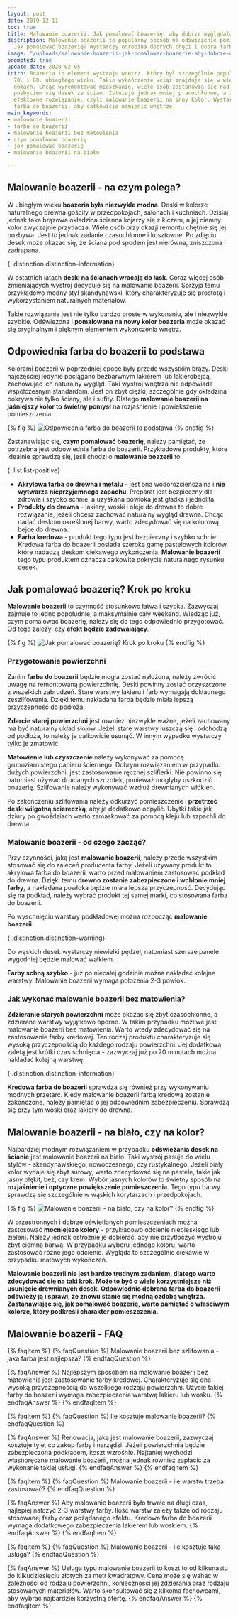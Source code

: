 ```yaml
---
layout: post
date: 2019-12-11
toc: true
title: Malowanie boazerii. Jak pomalować boazerię, aby dobrze wyglądała?
description: Malowanie boazerii to popularny sposób na odświeżenie pomieszczenia.
  Jak pomalować boazerię? Wystarczy odrobina dobrych chęci i dobra farba do boazerii.
image: "/uploads/malowanie-boazerii-jak-pomalowac-boazerie-aby-dobrze-wygladala.jpg"
promoted: true
update_date: 2020-02-05
intro: Boazeria to element wystroju wnętrz, który był szczególnie popularny w latach
  70. i 80. ubiegłego wieku. Takie wykończenie wciąż znajduje się w wielu polskich
  domach. Chcąc wyremontować mieszkanie, wiele osób zastanawia się nad całkowitym
  pozbyciem się desek ze ścian. Istnieje jednak mniej pracochłonne, a zarazem bardzo
  efektowne rozwiązanie, czyli malowanie boazerii na inny kolor. Wystarczy odpowiednia
  farba do boazerii, aby całkowicie odmienić wnętrze.
main_keywords:
- malowanie boazerii
- farba do boazerii
- malowanie boazerii bez matowienia
- czym pomalować boazerię
- jak pomalować boazerię
- malowanie boazerii na biało

---
```

## Malowanie boazerii - na czym polega?

W ubiegłym wieku **boazeria była niezwykle modna**. Deski w kolorze naturalnego drewna gościły w przedpokojach, salonach i kuchniach. Dzisiaj jednak taka brązowa okładzina ścienna kojarzy się z kiczem, a jej ciemny kolor zwyczajnie przytłacza. Wiele osób przy okazji remontu chętnie się jej pozbywa. Jest to jednak zadanie czasochłonne i kosztowne. Po zdjęciu desek może okazać się, że ściana pod spodem jest nierówna, zniszczona i zadrapana.

{:.distinction.distinction-information}

W ostatnich latach **deski na ścianach wracają do łask**. Coraz więcej osób zmieniających wystrój decyduje się na malowanie boazerii. Sprzyja temu przykładowo modny styl skandynawski, który charakteryzuje się prostotą i wykorzystaniem naturalnych materiałów.

Takie rozwiązanie jest nie tylko bardzo proste w wykonaniu, ale i niezwykle szybkie. Odświeżona i **pomalowana na nowy kolor boazeria** może okazać się oryginalnym i pięknym elementem wykończenia wnętrz.

## Odpowiednia farba do boazerii to podstawa

Kolorami boazerii w poprzedniej epoce były przede wszystkim brązy. Deski najczęściej jedynie pociągano bezbarwnym lakierem lub lakierobejcą, zachowując ich naturalny wygląd. Taki wystrój wnętrza nie odpowiada współczesnym standardom. Jest on zbyt ciężki, szczególnie gdy okładzina pokrywa nie tylko ściany, ale i sufity. Dlatego **malowanie boazerii na jaśniejszy kolor to świetny pomysł** na rozjaśnienie i powiększenie pomieszczenia.

{% fig %}
![Odpowiednia farba do boazerii to podstawa](/uploads/odpowiednia-farba-do-boazerii-to-podstawa.jpg "Odpowiednia farba do boazerii to podstawa")
{% endfig %}

Zastanawiając się, **czym pomalować boazerię**, należy pamiętać, że potrzebna jest odpowiednia farba do boazerii. Przykładowe produkty, które idealnie sprawdzą się, jeśli chodzi o **malowanie boazerii** to:

{:.list.list-positive}

* **Akrylowa farba do drewna i metalu** - jest ona wodorozcieńczalna i **nie wytwarza nieprzyjemnego zapachu**. Preparat jest bezpieczny dla zdrowia i szybko schnie, a uzyskana powłoka jest gładka i jednolita.
* **Produkty do drewna** - lakiery, woski i oleje do drewna to dobre rozwiązanie, jeżeli chcesz zachować naturalny wygląd drewna. Chcąc nadać deskom określonej barwy, warto zdecydować się na kolorową bejcę do drewna.
* **Farba kredowa** - produkt tego typu jest bezpieczny i szybko schnie. Kredowa farba do boazerii posiada szeroką gamę pastelowych kolorów, które nadadzą deskom ciekawego wykończenia. **Malowanie boazerii** tego typu produktem oznacza całkowite pokrycie naturalnego rysunku desek.

## Jak pomalować boazerię? Krok po kroku

**Malowanie boazerii** to czynność stosunkowo łatwa i szybka. Zazwyczaj zajmuje to jedno popołudnie, a maksymalnie cały weekend. Wiedząc już, czym pomalować boazerię, należy się do tego odpowiednio przygotować. Od tego zależy, czy **efekt będzie zadowalający**.

{% fig %}
![Jak pomalować boazerię? Krok po kroku](/uploads/jak-pomalowac-boazerie-krok-po-kroku_1.jpg "Jak pomalować boazerię? Krok po kroku")
{% endfig %}

### Przygotowanie powierzchni

Zanim **farba do boazerii** będzie mogła zostać nałożona, należy zwrócić uwagę na remontowaną powierzchnię. Deski powinny zostać oczyszczone z wszelkich zabrudzeń. Stare warstwy lakieru i farb wymagają dokładnego zeszlifowania. Dzięki temu nakładana farba będzie miała lepszą przyczepność do podłoża.

**Zdarcie starej powierzchni** jest również niezwykle ważne, jeżeli zachowany ma być naturalny układ słojów. Jeżeli stare warstwy łuszczą się i odchodzą od podłoża, to należy je całkowicie usunąć. W innym wypadku wystarczy tylko je zmatowić.

**Matowienie lub czyszczenie** należy wykonywać za pomocą gruboziarnistego papieru ściernego. Dobrym rozwiązaniem w przypadku dużych powierzchni, jest zastosowanie ręcznej szlifierki. Nie powinno się natomiast używać drucianych szczotek, ponieważ mogłyby uszkodzić boazerię. Szlifowanie należy wykonywać wzdłuż drewnianych włókien.

Po zakończeniu szlifowania należy odkurzyć pomieszczenie i **przetrzeć deski wilgotną ściereczką**, aby je dodatkowo odpylić. Ubytki takie jak dziury po gwoździach warto zamaskować za pomocą kleju lub szpachli do drewna.

### Malowanie boazerii - od czego zacząć?

Przy czynności, jaką jest **malowanie boazerii**, należy przede wszystkim stosować się do zaleceń producenta farby. Jeżeli używany produkt to akrylowa farba do boazerii, warto przed malowaniem zastosować podkład do drewna. Dzięki temu **drewno zostanie zabezpieczone i wchłonie mniej farby**, a nakładana powłoka będzie miała lepszą przyczepność. Decydując się na podkład, należy wybrać produkt tej samej marki, co stosowana farba do boazerii.

Po wyschnięciu warstwy podkładowej można rozpocząć **malowanie boazerii.**

{:.distinction.distinction-warning}

Do wąskich desek wystarczy niewielki pędzel, natomiast szersze panele wygodniej będzie malować wałkiem.

**Farby schną szybko** - już po niecałej godzinie można nakładać kolejne warstwy. Malowanie boazerii wymaga położenia 2-3 powłok.

### Jak wykonać malowanie boazerii bez matowienia?

**Zdzieranie starych powierzchni** może okazać się zbyt czasochłonne, a zdzierane warstwy wyjątkowo oporne. W takim przypadku możliwe jest malowanie boazerii bez matowienia. Warto wtedy zdecydować się na zastosowanie farby kredowej. Ten rodzaj produktu charakteryzuje się wysoką przyczepnością do każdego rodzaju powierzchni. Jej dodatkową zaletą jest krótki czas schnięcia - zazwyczaj już po 20 minutach można nakładać kolejną warstwę.

{:.distinction.distinction-information}

**Kredowa farba do boazerii** sprawdza się również przy wykonywaniu modnych przetarć. Kiedy malowanie boazerii farbą kredową zostanie zakończone, należy pamiętać o jej odpowiednim zabezpieczeniu. Sprawdzą się przy tym woski oraz lakiery do drewna.

## Malowanie boazerii - na biało, czy na kolor?

Najbardziej modnym rozwiązaniem w przypadku **odświeżania desek na ścianie** jest malowanie boazerii na biało. Taki wystrój pasuje do wielu stylów - skandynawskiego, nowoczesnego, czy rustykalnego. Jeżeli biały kolor wydaje się zbyt surowy, warto zdecydować się na pastele, takie jak jasny błękit, beż, czy krem. Wybór jasnych kolorów to świetny sposób na **rozjaśnienie i optyczne powiększenie pomieszczenia**. Tego typu barwy sprawdzą się szczególnie w wąskich korytarzach i przedpokojach.

{% fig %}
![Malowanie boazerii - na biało, czy na kolor?](/uploads/malowanie-boazerii-na-bialo-czy-na-kolor.jpg "Malowanie boazerii - na biało, czy na kolor?")
{% endfig %}

W przestronnych i dobrze oświetlonych pomieszczeniach można zastosować **mocniejsze kolory** - przykładowo odcienie niebieskiego lub zieleni. Należy jednak ostrożnie je dobierać, aby nie przytłoczyć wystroju zbyt ciemną barwą. W przypadku wyboru jednego koloru, warto zastosować różne jego odcienie. Wygląda to szczególnie ciekawie w przypadku matowych wykończeń.

**Malowanie boazerii nie jest bardzo trudnym zadaniem, dlatego warto zdecydować się na taki krok. Może to być o wiele korzystniejsze niż usunięcie drewnianych desek. Odpowiednio dobrana farba do boazerii odświeży ją i sprawi, że znowu stanie się modną ozdobą wnętrza. Zastanawiając się, jak pomalować boazerię, warto pamiętać o właściwym kolorze, który podkreśli charakter pomieszczenia.**

## Malowanie boazerii - FAQ

{% faqItem %}
{% faqQuestion %}
Malowanie boazerii bez szlifowania - jaka farba jest najlepsza?
{% endfaqQuestion %}

{% faqAnswer %}
Najlepszym sposobem na malowanie boazerii bez matowienia jest zastosowanie farby kredowej. Charakteryzuje się ona wysoką przyczepnością do wszelkiego rodzaju powierzchni. Użycie takiej farby do boazerii wymaga zabezpieczenia warstwą lakieru lub wosku.
{% endfaqAnswer %}
{% endfaqItem %}

{% faqItem %}
{% faqQuestion %}
Ile kosztuje malowanie boazerii?
{% endfaqQuestion %}

{% faqAnswer %}
Renowacja, jaką jest malowanie boazerii, zazwyczaj kosztuje tyle, co zakup farby i narzędzi. Jeżeli powierzchnia będzie zabezpieczona podkładem, koszt wzrośnie. Najtaniej wychodzi własnoręczne malowanie boazerii, można jednak również zapłacić za wykonanie takiej usługi.
{% endfaqAnswer %}
{% endfaqItem %}

{% faqItem %}
{% faqQuestion %}
Malowanie boazerii - ile warstw trzeba zastosować?
{% endfaqQuestion %}

{% faqAnswer %}
Aby malowanie boazerii było trwałe na długi czas, najlepiej nałożyć 2-3 warstwy farby. Ilość warstw zależy także od rodzaju stosowanej farby oraz pożądanego efektu. Kredowa farba do boazerii wymaga dodatkowego zabezpieczenia lakierem lub woskiem.
{% endfaqAnswer %}
{% endfaqItem %}

{% faqItem %}
{% faqQuestion %}
Malowanie boazerii - ile kosztuje taka usługa?
{% endfaqQuestion %}

{% faqAnswer %}
Usługa typu malowanie boazerii to koszt to od kilkunastu do kilkudziesięciu złotych za metr kwadratowy. Cena może się wahać w zależności od rodzaju powierzchni, konieczności jej zdzierania oraz rodzaju stosowanych materiałów. Warto skonsultować się z kilkoma fachowcami, aby wybrać najbardziej korzystną ofertę.
{% endfaqAnswer %}
{% endfaqItem %}